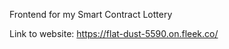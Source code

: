 Frontend for my Smart Contract Lottery


         
Link to website: https://flat-dust-5590.on.fleek.co/
